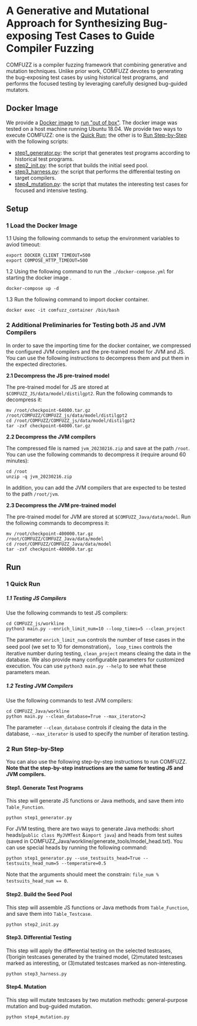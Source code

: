 # A Generative and Mutational Approach for Synthesizing Bug-exposing Test Cases to Guide Compiler Fuzzing

COMFUZZ is a compiler fuzzing framework that combining generative and mutation techniques. Unlike prior work, COMFUZZ devotes to generating the bug-exposing test cases by using historical test programs, and performs the focused testing by leveraging carefully designed bug-guided mutators.


## Docker Image

We provide a [Docker image](https://zenodo.org/record/7602317) to [run "out of box"](#run). The docker image was tested on a host machine running Ubuntu 18.04.
We provide two ways to execute COMFUZZ: one is the [Quick Run](#1-quick-run); the other is to [Run Step-by-Step](#2-run-step-by-step) with the following scripts:

* [step1_generator.py](): the script that generates test programs according to historical test programs.
* [step2_init.py](): the script that builds the initial seed pool.
* [step3_harness.py](): the script that performs the differential testing on target compilers.
* [step4_mutation.py](): the script that mutates the interesting test cases for focused and intensive testing.


## Setup

### 1 Load the Docker Image

1.1 Using the following commands to setup the environment variables to aviod timeout:

```
export DOCKER_CLIENT_TIMEOUT=500
export COMPOSE_HTTP_TIMEOUT=500
```

1.2 Using the following command to run the ```./docker-compose.yml``` for starting the docker image .

```
docker-compose up -d
```

1.3 Run the following command to import docker container.

```
docker exec -it comfuzz_container /bin/bash
```


### 2 Additional Preliminaries for Testing both JS and JVM Compilers
In order to save the importing time for the docker container, we compressed the configured JVM compilers and the pre-trained model for JVM and JS. You can use the following instructions to decompress them and put them in the expected directories.

**2.1 Decompress the JS pre-trained model** 

The pre-trained model for JS are stored at `$COMFUZZ_JS/data/model/distilgpt2`. Run the following commands to decompress it:

```
mv /root/checkpoint-64000.tar.gz /root/COMFUZZ/COMFUZZ_js/data/model/distilgpt2
cd /root/COMFUZZ/COMFUZZ_js/data/model/distilgpt2
tar -zxf checkpoint-64000.tar.gz
```

**2.2 Decompress the JVM compilers** 

The compressed file is named ```jvm_20230216.zip``` and save at the path ```/root```. You can use the following commands to decompress it (require around 60 minutes):

```
cd /root
unzip -q jvm_20230216.zip
```

In addition, you can add the JVM compilers that are expected to be tested to the path `/root/jvm`. 


**2.3 Decompress the JVM pre-trained model** 

The pre-trained model for JVM are stored at `$COMFUZZ_Java/data/model`. Run the following commands to decompress it:

```
mv /root/checkpoint-400000.tar.gz /root/COMFUZZ/COMFUZZ_Java/data/model
cd /root/COMFUZZ/COMFUZZ_Java/data/model
tar -zxf checkpoint-400000.tar.gz
```

## Run


### 1 Quick Run

##### 1.1 Testing JS Compilers

Use the following commands to test JS compilers:

```
cd COMFUZZ_js/workline
python3 main.py --enrich_limit_num=10 --loop_times=5 --clean_project
```

The parameter `enrich_limit_num` controls the number of tese cases in the seed pool (we set to 10 for demonstration)， `loop_times` controls the iterative number during testing, `clean_project` means cleaing the data in the database. We also provide many configurable parameters for customized execution. You can use `python3 main.py --help` to see what these parameters mean.


##### 1.2 Testing JVM Compilers
Use the following commands to test JVM compilers:

```
cd COMFUZZ_Java/workline
python main.py --clean_database=True --max_iterator=2
```

The parameter `--clean_database` controls if cleaing the data in the database, `--max_iterator` is used to specify the number of iteration testing.


### 2 Run Step-by-Step

You can also use the following step-by-step instructions to run COMFUZZ. **Note that the step-by-step instructions are the same for testing JS and JVM compilers.**

#### Step1. Generate Test Programs

This step will generate JS functions or Java methods, and save them into `Table_Function`.

```
python step1_generator.py
```

For JVM testing, there are two ways to generate Java methods: short heads(`public class MyJVMTest` &`import java`) and heads from test suites (saved in COMFUZZ_Java/workline/generate_tools/model_head.txt).
You can use special heads by running the following command:

```
python step1_generator.py --use_testsuits_head=True --testsuits_head_num=5 --temperature=0.5
```

Note that the arguments should meet the constrain: `file_num % testsuits_head_num == 0`.

#### Step2. Build the Seed Pool

This step will assemble JS functions or Java methods from `Table_Function`, and save them into `Table_Testcase`.

```
python step2_init.py
```

#### Step3. Differential Testing

This step will apply the differential testing on the selected testcases, (1)origin testcases generated by the trained model, (2)mutated testcases marked as interesting, or (3)mutated testcases marked as non-interesting.

```
python step3_harness.py
```

#### Step4. Mutation

This step will mutate testcases by two mutation methods: general-purpose mutation and bug-guided mutation.

```
python step4_mutation.py
```

